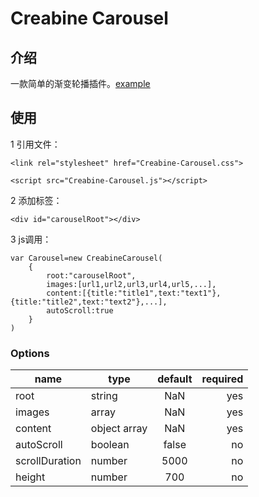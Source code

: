 # Creabine Carousel
## 介绍
一款简单的渐变轮播插件。[example](https://creabine.github.io/mywebsite/demo/Creabine-Carousel.html)
## 使用
1 引用文件：

`<link rel="stylesheet" href="Creabine-Carousel.css">`

`<script src="Creabine-Carousel.js"></script>`
    
2 添加标签：

`<div id="carouselRoot"></div>`

3 js调用：

```
var Carousel=new CreabineCarousel(
    {
        root:"carouselRoot",
        images:[url1,url2,url3,url4,url5,...],
        content:[{title:"title1",text:"text1"},{title:"title2",text:"text2"},...],
        autoScroll:true
    }
)
```

### Options
| name          | type         | default         | required   |
| --------      | ---------    |:----------:     | ----------:| 
| root          | string       | NaN             |  yes       |
| images        | array    	   | NaN             |  yes       |
| content       | object array | NaN             |  yes       |
| autoScroll    | boolean      | false           |  no        |
| scrollDuration| number       | 5000            |  no        |
| height	    | number       | 700             |  no        |


